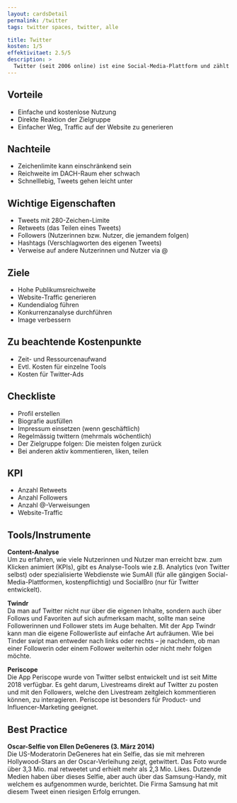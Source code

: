 ```yaml
---
layout: cardsDetail
permalink: /twitter
tags: twitter spaces, twitter, alle

title: Twitter
kosten: 1/5
effektivitaet: 2.5/5
description: >
  Twitter (seit 2006 online) ist eine Social-Media-Plattform und zählt weltweit 330 Mio. aktive Nutzerinnen und Nutzer. Sie muss sich jedoch mit sinkenden Nutzerzahlen und geringerer Popularität in Europa auseinandersetzen. Angemeldete Nutzerinnen und Nutzer können kostenlos Kurznachrichten, Bilder und Kurzvideos verbreiten. Mittels Hashtags sowie durch Verweise auf andere Nutzerinnen und Nutzer kann eine grössere Reichweite erzielt werden. Die Personen werden ganz gezielt angesprochen. Mit eingebetteten Links kann auf eigene Websites/Blogs aufmerksam gemacht werden. Ebenfalls möglich ist die Schaltung von Ads.
---
```


## Vorteile

- Einfache und kostenlose Nutzung
- Direkte Reaktion der Zielgruppe
- Einfacher Weg, Traffic auf der Website zu generieren

## Nachteile

- Zeichenlimite kann einschränkend sein
- Reichweite im DACH-Raum eher schwach
- Schnelllebig, Tweets gehen leicht unter

## Wichtige Eigenschaften

- Tweets mit 280-Zeichen-Limite
- Retweets (das Teilen eines Tweets)
- Followers (Nutzerinnen bzw. Nutzer, die jemandem folgen)
- Hashtags (Verschlagworten des eigenen Tweets)
- Verweise auf andere Nutzerinnen und Nutzer via @

## Ziele

- Hohe Publikumsreichweite
- Website-Traffic generieren
- Kundendialog führen
- Konkurrenzanalyse durchführen
- Image verbessern

## Zu beachtende Kostenpunkte

- Zeit- und Ressourcenaufwand
- Evtl. Kosten für einzelne Tools
- Kosten für Twitter-Ads

## Checkliste

- Profil erstellen
- Biografie ausfüllen
- Impressum einsetzen (wenn geschäftlich)
- Regelmässig twittern (mehrmals wöchentlich)
- Der Zielgruppe folgen: Die meisten folgen zurück
- Bei anderen aktiv kommentieren, liken, teilen

## KPI

- Anzahl Retweets
- Anzahl Followers
- Anzahl @-Verweisungen
- Website-Traffic

## Tools/Instrumente

**Content-Analyse**  
Um zu erfahren, wie viele Nutzerinnen und Nutzer man erreicht bzw. zum Klicken animiert (KPIs), gibt es Analyse-Tools wie z.B. Analytics (von Twitter selbst) oder spezialisierte Webdienste wie SumAll (für alle gängigen Social-Media-Plattformen, kostenpflichtig) und SocialBro (nur für Twitter entwickelt).

**Twindr**  
Da man auf Twitter nicht nur über die eigenen Inhalte, sondern auch über Follows und Favoriten auf sich aufmerksam macht, sollte man seine Followerinnen und Follower stets im Auge behalten. Mit der App Twindr kann man die eigene Followerliste auf einfache Art aufräumen. Wie bei Tinder swipt man entweder nach links oder rechts – je nachdem, ob man einer Followerin oder einem Follower weiterhin oder nicht mehr folgen möchte.

**Periscope**  
Die App Periscope wurde von Twitter selbst entwickelt und ist seit Mitte 2018 verfügbar. Es geht darum, Livestreams direkt auf Twitter zu posten und mit den Followers, welche den Livestream zeitgleich kommentieren können, zu interagieren. Periscope ist besonders für Product- und Influencer-Marketing geeignet.

## Best Practice

**Oscar-Selfie von Ellen DeGeneres (3. März 2014)**  
Die US-Moderatorin DeGeneres hat ein Selfie, das sie mit mehreren Hollywood-Stars an der Oscar-Verleihung zeigt, getwittert. Das Foto wurde über 3,3 Mio. mal retweetet und erhielt mehr als 2,3 Mio. Likes. Dutzende Medien haben über dieses Selfie, aber auch über das Samsung-Handy, mit welchem es aufgenommen wurde, berichtet. Die Firma Samsung hat mit diesem Tweet einen riesigen Erfolg errungen.
